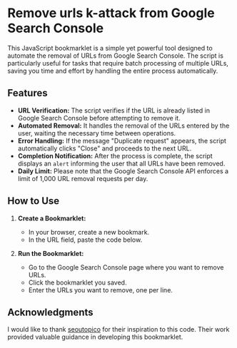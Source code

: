 # Remove urls k-attack from Google Search Console
This JavaScript bookmarklet is a simple yet powerful tool designed to automate the removal of URLs from Google Search Console. The script is particularly useful for tasks that require batch processing of multiple URLs, saving you time and effort by handling the entire process automatically.


## Features

- **URL Verification:** The script verifies if the URL is already listed in Google Search Console before attempting to remove it.
- **Automated Removal:** It handles the removal of the URLs entered by the user, waiting the necessary time between operations.
- **Error Handling:** If the message "Duplicate request" appears, the script automatically clicks "Close" and proceeds to the next URL.
- **Completion Notification:** After the process is complete, the script displays an `alert` informing the user that all URLs have been removed.
- **Daily Limit:** Please note that the Google Search Console API enforces a limit of 1,000 URL removal requests per day.

## How to Use

1. **Create a Bookmarklet:**
   - In your browser, create a new bookmark.
   - In the URL field, paste the code below.

2. **Run the Bookmarklet:**
   - Go to the Google Search Console page where you want to remove URLs.
   - Click the bookmarklet you saved.
   - Enter the URLs you want to remove, one per line.

## Acknowledgments

I would like to thank [seoutopico](https://gist.github.com/seoutopico) for their inspiration to this code. Their work provided valuable guidance in developing this bookmarklet.
